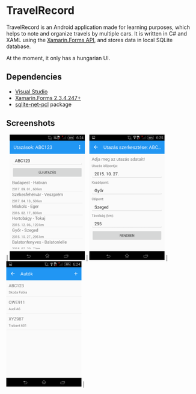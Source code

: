 TravelRecord
============
TravelRecord is an Android application made for learning purposes, which helps to note and organize travels by multiple cars. It is written
in C# and XAML using the [Xamarin.Forms API](https://www.xamarin.com/forms), and stores data in local SQLite database.

At the moment, it only has a hungarian UI.

Dependencies
------------
* [Visual Studio](https://www.visualstudio.com/)
* [Xamarin.Forms 2.3.4.247+](https://www.nuget.org/packages/Xamarin.Forms/)
* [sqlite-net-pcl](https://www.nuget.org/packages/sqlite-net-pcl/) package

Screenshots
-----------
| <img src="./Screenshots/Screenshot1.png" width="200"> | <img src="./Screenshots/Screenshot2.png" width="200"> | <img src="./Screenshots/Screenshot3.png" width="200"> |

